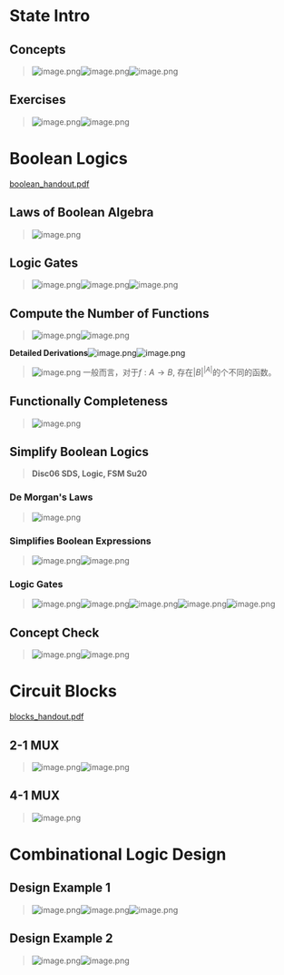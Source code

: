 # State Intro
## Concepts
> ![image.png](./Circuit_Logic.assets/20231023_2259451507.png)![image.png](./Circuit_Logic.assets/20231023_2259454705.png)![image.png](./Circuit_Logic.assets/20231023_2259473371.png)



## Exercises
> ![image.png](./Circuit_Logic.assets/20231023_2259497410.png)![image.png](./Circuit_Logic.assets/20231023_2259502548.png)





# Boolean Logics
[boolean_handout.pdf](https://www.yuque.com/attachments/yuque/0/2023/pdf/12393765/1696029971383-2b2863c4-29a3-4bc9-9405-82510ac8e462.pdf)
## Laws of Boolean Algebra
> ![image.png](./Circuit_Logic.assets/20231023_2259509993.png)


## Logic Gates
> ![image.png](./Circuit_Logic.assets/20231023_2259509677.png)![image.png](./Circuit_Logic.assets/20231023_2259507582.png)![image.png](./Circuit_Logic.assets/20231023_2259507495.png)


## Compute the Number of Functions
> ![image.png](./Circuit_Logic.assets/20231023_2259516479.png)![image.png](./Circuit_Logic.assets/20231023_2259539940.png)

**Detailed Derivations**![image.png](./Circuit_Logic.assets/20231023_2259555746.png)![image.png](./Circuit_Logic.assets/20231023_2259574347.png)
> ![image.png](./Circuit_Logic.assets/20231023_2259572878.png)
> 一般而言，对于$f:A\to B$, 存在$|B|^{|A|}$的个不同的函数。


## Functionally Completeness
> ![image.png](./Circuit_Logic.assets/20231023_2259591841.png)



## Simplify Boolean Logics
> **Disc06 SDS, Logic, FSM Su20**

### De Morgan's Laws
> ![image.png](./Circuit_Logic.assets/20231023_2259594246.png)



### Simplifies Boolean Expressions
> ![image.png](./Circuit_Logic.assets/20231023_2259591030.png)![image.png](./Circuit_Logic.assets/20231023_2259596147.png)



### Logic Gates
> ![image.png](./Circuit_Logic.assets/20231023_2259599239.png)![image.png](./Circuit_Logic.assets/20231023_2259597045.png)![image.png](./Circuit_Logic.assets/20231023_2259595576.png)![image.png](./Circuit_Logic.assets/20231023_2259596853.png)![image.png](./Circuit_Logic.assets/20231023_2300001000.png)



## Concept Check
> ![image.png](./Circuit_Logic.assets/20231023_2300013771.png)![image.png](./Circuit_Logic.assets/20231023_2300039592.png)




# Circuit Blocks
[blocks_handout.pdf](https://www.yuque.com/attachments/yuque/0/2023/pdf/12393765/1696039855260-a7319abb-5dac-43db-9bd0-4b04b80c320d.pdf)

## 2-1 MUX
> ![image.png](./Circuit_Logic.assets/20231023_2300033288.png)![image.png](./Circuit_Logic.assets/20231023_2300035248.png)



## 4-1 MUX
> ![image.png](./Circuit_Logic.assets/20231023_2300044468.png)




# Combinational Logic Design
## Design Example 1
> ![image.png](./Circuit_Logic.assets/20231023_2300051189.png)![image.png](./Circuit_Logic.assets/20231023_2300053137.png)![image.png](./Circuit_Logic.assets/20231023_2300067621.png)



## Design Example 2
> ![image.png](./Circuit_Logic.assets/20231023_2300062986.png)![image.png](./Circuit_Logic.assets/20231023_2300063462.png)


